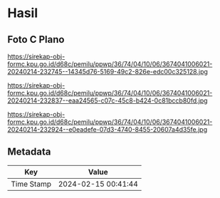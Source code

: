 # Hasil

## Foto C Plano

https://sirekap-obj-formc.kpu.go.id/d68c/pemilu/ppwp/36/74/04/10/06/3674041006021-20240214-232745--14345d76-5169-49c2-826e-edc00c325128.jpg

https://sirekap-obj-formc.kpu.go.id/d68c/pemilu/ppwp/36/74/04/10/06/3674041006021-20240214-232837--eaa24565-c07c-45c8-b424-0c81bccb80fd.jpg

https://sirekap-obj-formc.kpu.go.id/d68c/pemilu/ppwp/36/74/04/10/06/3674041006021-20240214-232924--e0eadefe-07d3-4740-8455-20607a4d35fe.jpg


## Metadata

| Key        | Value               |
| ---------- | ------------------- |
| Time Stamp | 2024-02-15 00:41:44 |



